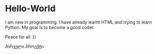 # Hello-World
I am new in programming. I have already learnt HTML and trying to learn Python. My goal is to become a good coder.

Peace for all :))

პირველი პროექტი
